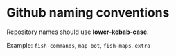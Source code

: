 # Github naming conventions

Repository names should use **lower-kebab-case**.

Example: `fish-commands`, `map-bot`, `fish-maps`, `extra`

